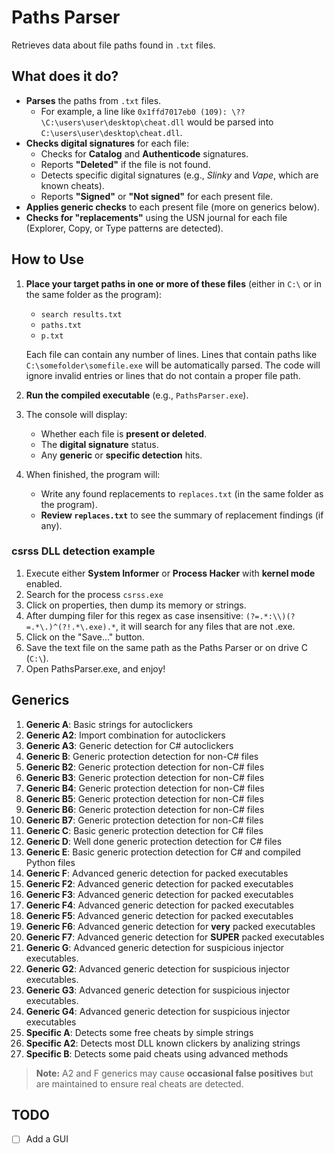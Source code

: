 # Paths Parser

Retrieves data about file paths found in `.txt` files.

## What does it do?
- **Parses** the paths from `.txt` files.
  - For example, a line like `0x1ffd7017eb0 (109): \??\C:\users\user\desktop\cheat.dll` would be parsed into `C:\users\user\desktop\cheat.dll`.
- **Checks digital signatures** for each file:
  - Checks for **Catalog** and **Authenticode** signatures.   
  - Reports **"Deleted"** if the file is not found.
  - Detects specific digital signatures (e.g., *Slinky* and *Vape*, which are known cheats).
  - Reports **"Signed"** or **"Not signed"** for each present file.
- **Applies generic checks** to each present file (more on generics below).
- **Checks for "replacements"** using the USN journal for each file (Explorer, Copy, or Type patterns are detected).

## How to Use

1. **Place your target paths in one or more of these files** (either in `C:\` or in the same folder as the program):
   - `search results.txt`
   - `paths.txt`
   - `p.txt`

   Each file can contain any number of lines. Lines that contain paths like `C:\somefolder\somefile.exe` will be automatically parsed. The code will ignore invalid entries or lines that do not contain a proper file path.

2. **Run the compiled executable** (e.g., `PathsParser.exe`).  

3. The console will display:
   - Whether each file is **present or deleted**.  
   - The **digital signature** status.  
   - Any **generic** or **specific detection** hits.  

4. When finished, the program will:
   - Write any found replacements to `replaces.txt` (in the same folder as the program).
   - **Review `replaces.txt`** to see the summary of replacement findings (if any).

### csrss DLL detection example

1. Execute either **System Informer** or **Process Hacker** with **kernel mode** enabled.
2. Search for the process `csrss.exe`
3. Click on properties, then dump its memory or strings.
4. After dumping filer for this regex as case insensitive: `(?=.*:\\)(?=.*\.)^(?!.*\.exe).*`, it will search for any files that are not .exe.
5. Click on the "Save..." button.
6. Save the text file on the same path as the Paths Parser or on drive C (`C:\`).
7. Open PathsParser.exe, and enjoy!

## Generics

1. **Generic A**: Basic strings for autoclickers  
2. **Generic A2**: Import combination for autoclickers  
3. **Generic A3**: Generic detection for C# autoclickers  
4. **Generic B**: Generic protection detection for non-C# files  
5. **Generic B2**: Generic protection detection for non-C# files  
6. **Generic B3**: Generic protection detection for non-C# files  
7. **Generic B4**: Generic protection detection for non-C# files  
8. **Generic B5**: Generic protection detection for non-C# files  
9. **Generic B6**: Generic protection detection for non-C# files  
10. **Generic B7**: Generic protection detection for non-C# files  
11. **Generic C**: Basic generic protection detection for C# files  
12. **Generic D**: Well done generic protection detection for C# files  
13. **Generic E**: Basic generic protection detection for C# and compiled Python files  
14. **Generic F**: Advanced generic detection for packed executables  
15. **Generic F2**: Advanced generic detection for packed executables  
16. **Generic F3**: Advanced generic detection for packed executables  
17. **Generic F4**: Advanced generic detection for packed executables  
18. **Generic F5**: Advanced generic detection for packed executables  
19. **Generic F6**: Advanced generic detection for **very** packed executables  
20. **Generic F7**: Advanced generic detection for **SUPER** packed executables  
21. **Generic G**: Advanced generic detection for suspicious injector executables.
22. **Generic G2**: Advanced generic detection for suspicious injector executables.
23. **Generic G3**: Advanced generic detection for suspicious injector executables.
24. **Generic G4**: Advanced generic detection for suspicious injector executables
25. **Specific A**: Detects some free cheats by simple strings
26. **Specific A2**: Detects most DLL known clickers by analizing strings
27. **Specific B**: Detects some paid cheats using advanced methods

> **Note:** A2 and F generics may cause **occasional false positives** but are maintained to ensure real cheats are detected.

## TODO

- [ ] Add a GUI
